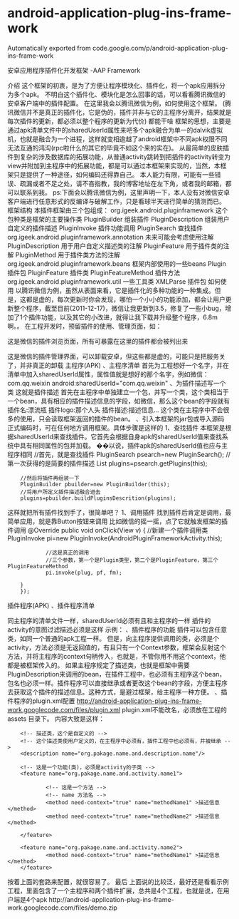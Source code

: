 # android-application-plug-ins-frame-work
Automatically exported from code.google.com/p/android-application-plug-ins-frame-work

安卓应用程序插件化开发框架 -AAP Framework

介绍
这个框架的初衷，是为了方便让程序模块化、插件化，将一个apk应用拆分为多个apk。
不明白这个插件化、模块化是怎么回事的话，可以看看腾讯微信的安卓客户端中的插件配置。
在这里我会以腾讯微信为例，如何使用这个框架。 (腾讯微信并不是真正的插件化，它是伪的，插件并非与它的主程序分离开，结果就是每次插件的更新，都必须以整个程序的更新为代价)
都能干啥
框架的思想，主要是通过apk清单文件中的sharedUserId属性来吧多个apk融合为单一的dalvik虚拟机，也就是融合为一个进程，这样就变相逾越了android框架中不同apk权限不同无法互通的鸿沟(rpc啦什么的其它的毕竟不如这个来的实在)。
从最简单的皮肤插件到复杂的涉及数据库的拓展功能，从普通activity跳转到把插件的activity转变为view并附加到主程序中的拓展功能，都是可以通过本框架来实现的，当然，本框架只是提供了一种途径，如何编码还得靠自己。
本人能力有限，可能有一些错误、疏漏或者不足之处，请不吝指教，我的博客地址在左下角，或者我的邮箱，都可以联系到我。
ps:下面会以腾讯微信为例，这里声明一下，本人没有对微信安卓客户端进行任意形式的反编译与破解工作，只是看球半天进行简单的猜测而已。
框架结构
本插件框架由三个包组成：
org.igeek.android.pluginframework 这个包种类是框架的主要操作类
PluginBuilder 组装插件
PluginDescription 组装用户自定义的插件描述
PluginInvoke 插件功能调用
PluginSearch 查找插件
org.igeek.android.pluginframework.annotation 未来可能会考虑使用注解
PluginDescription 用于用户自定义描述类的注解
PluginFeature 用于插件类的注解
PluginMethod 用于插件类方法的注解
org.igeek.android.pluginframework.beans 框架内部使用的一些beans
Plugin 插件包
PluginFeature 插件类
PluginFeatureMethod 插件方法
org.igeek.android.pluginframework.util 一些工具类
XMLParse 插件包
如何使用
以腾讯微信为例，虽然从表面来看，它是插件化的多种功能的一种集成。但是，这都是虚的，每次更新时你会发现，哪怕一个小小的功能添加，都会让用户更新整个程序，截至目前(2011-12-17)，微信让我更新到3.5，修复了一些小bug，增加了1个插件功能，以及其它的小改进，就得让我下载并升级整个程序，6.8m啊。。
在工程开发时，预留插件的使用、管理页面，如：

这是微信的插件浏览页面，所有可暴露在这里的插件都会被列出来

 这是微信的插件管理界面，可以卸载安卓，但这些都是虚的，可能只是把服务关了，并非真正的卸载
主程序(APK)
、主程序清单
首先为工程想好一个名字，并在清单中加入sharedUserId属性，属性值就是想好的那个名字，例如微信：com.qq.weixin
   android:sharedUserId="com.qq.weixin"
、为插件描述写一个类
 这就是插件描述
首先在主程序中单独建立一个包，并写一个类，这个类相当于一个bean，具有相应的插件描述信息的字段，如微信，那么这个bean的字段就有 插件名:漂流瓶 插件logo:那个人头 插件描述:描述信息...
这个类在主程序中不会很多的使用，只会读取框架返回的插件的bean。
、引入本框架的jar包或导入源码
正式编码时，可在任何地方调用框架。具体步骤是这样的
1、查找插件 本框架是根据sharedUserId来查找插件。它首先会根据自身apk的sharedUserId值来查找系统中具有相同属性的包并加载。
��以说，插件apk的sharedUserId值也应与主程序相同
        //首先，就是查找插件
        PluginSearch psearch=new PluginSearch();
        //第一次获得的是简要的插件描述
        List<Plugin>  plugins=psearch.getPlugins(this);
        
        //然后将插件再组装一下
        PluginBuilder pbuilder=new PluginBuilder(this);
        //将用户所定义插件描述融合进去
        plugins=pbuilder.buildPluginsDescrition(plugins);

这样就把所有插件找到手了，很简单吧？
1、调用插件 找到插件后肯定是调用，最简单应用，就是靠Button按钮来调用
比如微信的摇一摇，点了它就触发框架的插件调用
        @Override
        public void onClick(View v) {
                //新建一个插件调用类
                PluginInvoke pi=new PluginInvoke(AndroidPluginFrameworkActivity.this);
        
                
                //这是真正的调用
                //三个参数，第一个是Plugin类型，第二个是PluginFeature，第三个PluginFeatureMethod
                pi.invoke(plug, pf, fm);
                
        }
        });
插件程序(APK)
、插件程序清单

同主程序的清单文件一样，sharedUserId必须有且和主程序的一样 插件的activity的意图过滤描述必须是这样 示例：
  <intent-filter>
                <category android:name="android.intent.category.DEFAULT" />
  </intent-filter>
、插件程序的功能
插件可以包含任意类，如同一个普通的apk工程一样。
但是，向主程序提供调用的类，必须是个activity，方法必须是无返回值的，有且只有一个Context参数，框架会反射这个方法，并将主程序的context句柄传入，也就是，不管你用不用这个context，他都是被框架传入的。
如果主程序规定了描述类，也就是框架中需要PluginDescription来调用的bean，在插件工程中，也必须有主程序这个bean，包名也必须一样。插件程序可以直接继承或者更改这个bean的字段，方便主程序去获取这个插件的描述信息。这种方式，是避过框架，给主程序一种方便。
、插件程序的plugin.xml配置
http://android-application-plug-ins-frame-work.googlecode.com/files/plugin.xml plugin.xml不能改名，必须放在工程的 assets 目录下。
内容大致是这样：
<?xml version="1.0" encoding="UTF-8"?>
<!-- 这个xml配置文件放在插件工程的 assets 目录下 -->


<!-- 插件提供的功能(类) -->
<plugin-features>

        <!-- 描述类，这个是自定义的 -->
        <!-- 这个描述类使用户定义的，在主程序中必须有，插件工程中也必须有，并被继承 -->
        <description name="org.pakage.name.and.description.name"/>
        
        <!-- 这是一个功能(类)，必须是activity的子类 -->
        <feature name="org.pakage.name.and.activity.name1">
        
                <!-- 这是一个方法 -->
                <!-- name 方法名 -->
                <method need-context="true" name="methodName1" >描述信息</method>
                <method need-context="true" name="methodName2" >描述信息</method>
                
        </feature>
        
        <feature name="org.pakage.name.and.activity.name2">
                <method need-context="true" name="methodName1" >描述信息</method>
        </feature>
</plugin-features>
按着上面的套路来配置，就很容易了。
最后
上面说的比较泛，最好还是看看示例工程，里面包含了一个主程序和两个插件扩展，总共是4个工程，也就是说，在用户端是4个apk http://android-application-plug-ins-frame-work.googlecode.com/files/demo.zip
